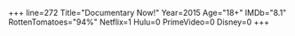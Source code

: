 +++
line=272
Title="Documentary Now!"
Year=2015
Age="18+"
IMDb="8.1"
RottenTomatoes="94%"
Netflix=1
Hulu=0
PrimeVideo=0
Disney=0
+++

